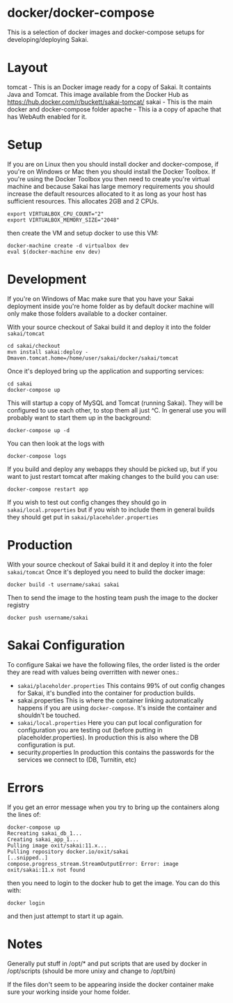 docker/docker-compose
==========

This is a selection of docker images and docker-compose setups for developing/deploying Sakai.

Layout
======

tomcat - This is an Docker image ready for a copy of Sakai. It containts Java and Tomcat. This image 
available from the Docker Hub as https://hub.docker.com/r/buckett/sakai-tomcat/
sakai - This is the main docker and docker-compose folder
apache - This ia a copy of apache that has WebAuth enabled for it.

Setup
=====

If you are on Linux then you should install docker and docker-compose, if you're on Windows or Mac then 
you should install the Docker Toolbox. If you're using the Docker Toolbox you then need to create you're 
virtual machine and because Sakai has large memory requirements you should increase the default resources
allocated to it as long as your host has sufficient resources. This allocates 2GB and 2 CPUs.

```
export VIRTUALBOX_CPU_COUNT="2"
export VIRTUALBOX_MEMORY_SIZE="2048"
```

then create the VM and setup docker to use this VM:
```
docker-machine create -d virtualbox dev
eval $(docker-machine env dev)
```

Development
===========

If you're on Windows of Mac make sure that you have your Sakai deployment inside you're home folder as by default docker machine will only make those folders available to a docker container.

With your source checkout of Sakai build it and deploy it into the folder `sakai/tomcat`

```
cd sakai/checkout
mvn install sakai:deploy -Dmaven.tomcat.home=/home/user/sakai/docker/sakai/tomcat
```

Once it's deployed bring up the application and supporting services:
```
cd sakai
docker-compose up
```

This will startup a copy of MySQL and Tomcat (running Sakai). They will be configured to
use each other, to stop them all just ^C. 
In general use you will probably want to start them up in the background:
```
docker-compose up -d
```
You can then look at the logs with
```
docker-compose logs
```
If you build and deploy any webapps they should be picked up, but if you want to just restart tomcat
after making changes to the build you can use:
```
docker-compose restart app
```
If you wish to test out config changes they should go in `sakai/local.properties` but
if you wish to include them in general builds they should get put in `sakai/placeholder.properties`


Production
==========

With your source checkout of Sakai build it it and deploy it into the foler `sakai/tomcat`
Once it's deployed you need to build the docker image:
```
docker build -t username/sakai sakai
```
Then to send the image to the hosting team push the image to the docker registry
```
docker push username/sakai
```

Sakai Configuration
===================

To configure Sakai we have the following files, the order listed is the order they are read with values being overritten with newer ones.:

 - `sakai/placeholder.properties` This contains 99% of out config changes for Sakai, it's bundled into the container for production builds.
 - sakai.properties This is where the container linking automatically happens if you are using `docker-compose`. It's inside the container and shouldn't be touched.
 - `sakai/local.properties` Here you can put local configuration for configuration you are testing out (before putting in placeholder.properties). In production this is also where the DB configuration is put.
 - security.properties In production this contains the passwords for the services we connect to (DB, Turnitin, etc)


Errors
======

If you get an error message when you try to bring up the containers along the lines of:
```
docker-compose up
Recreating sakai_db_1...
Creating sakai_app_1...
Pulling image oxit/sakai:11.x...
Pulling repository docker.io/oxit/sakai
[..snipped..]
compose.progress_stream.StreamOutputError: Error: image oxit/sakai:11.x not found
```
then you need to login to the docker hub to get the image. You can do this with:
```
docker login
```
and then just attempt to start it up again.


Notes
=====

Generally put stuff in /opt/* and put scripts that are used by docker in /opt/scripts (should be more unixy and change to /opt/bin)

If the files don't seem to be appearing inside the docker container make sure your working inside your home folder.

